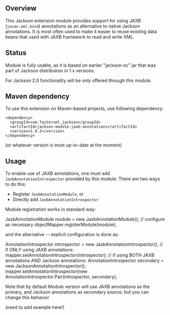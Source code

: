 ## Overview

This Jackson extension module provides support for using JAXB (`javax.xml.bind`) annotations as an alternative to native Jackson annotations.
It is most often used to make it easier to reuse existing data beans that used with JAXB framework to read and write XML.

## Status

Module is fully usable, as it is based on earlier "jackson-xc" jar that was part of Jackson distribution in 1.x versions.

For Jackson 2.0 functionality will be only offered through this module.

## Maven dependency

To use this extension on Maven-based projects, use following dependency:

    <dependency>
      <groupId>com.fasterxml.jackson</groupId>
      <artifactId>jackson-module-jaxb-annotations</artifactId>
      <version>1.9.2</version>
    </dependency>

(or whatever version is most up-to-date at the moment)

## Usage

To enable use of JAXB annotations, one must add `JaxbAnnotationIntrospector` provided by this module. There are two ways to do this:

* Register `JaxbAnnotationModule`, or
* Directly add `JaxbAnnotationIntrospector`

Module registration works in standard way:

   JaxbAnnotationModule module = new JaxbAnnotationModule();
   // configure as necessary
   objectMapper.registerModule(module);

and the alternative -- explicit configuration is done as:

   AnnotationIntrospector introspector = new JaxbAnnotationIntrospector();
   // if ONLY using JAXB annotations:
   mapper.setAnnotationIntrospector(introspector);
   // if using BOTH JAXB annotations AND Jackson annotations:
   AnnotationIntrospector secondary = new JacksonAnnotationIntrospector();
   mapper.setAnnotationIntrospector(new AnnotationIntrospector.Pair(introspector, secondary);

Note that by default Module version will use JAXB annotations as the primary, and Jackson annotations as secondary source; but you can change this behavior

(need to add example here!)
